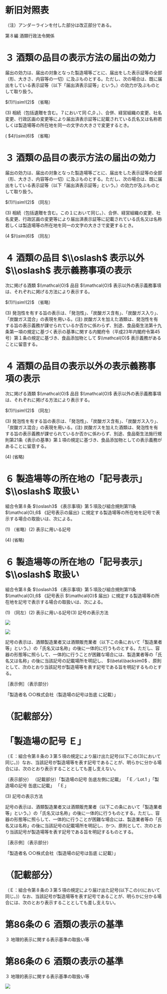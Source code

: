 # 新旧対照表

（注）アンダーラインを付した部分は改正部分である。

第８編 酒類行政法令関係

# ３ 酒類の品目の表示方法の届出の効力

届出の効力は、届出の対象となった製造場等ごとに、届出をした表示証等の全部（形、大きさ、内容等の一切）に及ぶものとする。ただし、次の場合は、既に届出をしている表示証等（以下「届出済表示証等」という。）の効力が及ぶものとして取り扱う。

$(1)!\\sim!(2)$ （省略）

(3) 相続（包括遺贈を含む。７において同 $C\_{0}$ 。）、合併、経営組織の変更、社名変更、行政区画の変更等により届出済表示証等に記載されている氏名又は名称若しくは製造場等の所在地を同一の文字の大きさで変更するとき。

( $4)\\sim(6)$ （省略）

# ３ 酒類の品目の表示方法の届出の効力

届出の効力は、届出の対象となった製造場等ごとに、届出をした表示証等の全部（形、大きさ、内容等の一切）に及ぶものとする。ただし、次の場合は、既に届出をしている表示証等（以下「届出済表示証等」という。）の効力が及ぶものとして取り扱う。

$(1)!\\sim!(2)$ （同左）

(3) 相続（包括遺贈を含む。この１において同じ。）、合併、経営組織の変更、社名変更、行政区画の変更等により届出済表示証等に記載されている氏名又は名称若しくは製造場等の所在地を同一の文字の大きさで変更するとき。

(4 $)\\sim(6)$ （同左）

# ４ 酒類の品目 $\\oslash$ 表示以外 $\\oslash$ 表示義務事項の表示

次に掲げる酒類 $\\mathcal{O}$ 品目 $\\mathcal{O}$ 表示以外の表示義務事項は、それぞれに掲げる方法により表示する。

$(1)!\\sim!(2)$ （省略）

(3) 発泡性を有する旨の表示は、「発泡性」、「炭酸ガス含有」、「炭酸ガス入り」、「炭酸ガス混合」の表現を用いる。(注) 炭酸ガスを加えた酒類は、発泡性を有する旨の表示義務が課せられているか否かに係わらず、別途、食品衛生法第十九条第一項の規定に基づく表示の基準に関する内閣府令（平成23年内閣府令第45号）第１条の規定に基づき、食品添加物として $\\mathcal{O}$ 表示義務があることに留意する。

# ４ 酒類の品目の表示以外の表示義務事項の表示

次に掲げる酒類 $\\mathcal{O}$ 品目 $\\mathcal{O}$ 表示以外の表示義務事項は、それぞれに掲げる方法により表示する。

$(1)!\\sim!(2)$ （同左）

(3) 発泡性を有する旨の表示は、「発泡性」、「炭酸ガス含有」、「炭酸ガス入り」、「炭酸ガス混合」の表現を用いる。(注) 炭酸ガスを加えた酒類は、発泡性を有する旨の表示義務が課せられているか否かに係わらず、別途、食品衛生法施行規則第21条《表示の基準》第１項の規定に基づき、食品添加物としての表示義務があることに留意する。

(4) (省略)

# ６ 製造場等の所在地の「記号表示」 $\\oslash$ 取扱い

組合令第８条 $\\oslash3$ 《表示事項》第５項及び組合規則第11条 $\\mathcal{O},6$ 《記号表示の届出》に規定する製造場等の所在地を記号で表示する場合の取扱いは、次による。

(1) （省略）(2) 表示に用いる記号

(4) (省略)

# ６ 製造場等の所在地の「記号表示」 $\\oslash$ 取扱い

組合令第８条 $\\oslash3$ 《表示事項》第５項及び組合規則第11条 $\\mathcal{O},6$ 《記号表示 $\\mathcal{O}$ 届出》に規定する製造場等の所在地を記号で表示する場合の取扱いは、次による。

(1) （同左）(2) 表示に用いる記号(3) 記号の表示方法

![](https://www.nta.go.jp/tmp/205d6bf7-0428-4eac-9d5f-15a26963d70a/images/a181f2fdb950bb7f2065ac88115f696bcb0bb2e160ec1c4f9fd02b0f29972c2f.jpg)

![](https://www.nta.go.jp/tmp/205d6bf7-0428-4eac-9d5f-15a26963d70a/images/a2c2784d3f7d78009aec6b2f9669bf839d88ba70ed962290d4a62e10ead773a5.jpg)

記号の表示は、酒類製造業者又は酒類販売業者（以下この条において「製造業者等」という。）の「氏名又は名称」の後に一体的に行うものとする。ただし、容器の形態等に照らして、一体的に行うことが困難な場合には、製造業者等の「氏名又は名称」の後に当該記号の記載場所を明記し、 $\\beta\\backsim0$ 、原則として、次のとおり当該記号が製造場等を表す記号である旨を明記するものとする。

［表示例］（表示部分）

「製造者名 ○○株式会社（製造場の記号は缶底 に記載）」

# （記載部分）

# 「製造場の記号 Ｅ」

（Ｅ：組合令第８条の３第５項の規定により届け出た記号(以下この(3)において同じ｡)）なお、当該記号が製造場等を表す記号であることが、明らかに分かる場合には、次のとおり表示することとしても差し支えない。

（表示部分） （記載部分）「製造場の記号 缶底左側に記載」 「Ｅ／Lot.1 」「製造場の記号 缶底に記載」 「Ｅ」

(3) 記号の表示方法

記号の表示は、酒類製造業者又は酒類販売業者（以下この条において「製造業者等」という。）の「氏名又は名称」の後に一体的に行うものとする。ただし、容器の形態等に照らして、一体的に行うことが困難な場合には、製造業者等の「氏名又は名称」の後に当該記号の記載場所を明記し、かつ、原則として、次のとおり当該記号が製造場等を表す記号である旨を明記するものとする。

［表示例］（表示部分）

「製造者名 ○○株式会社（製造場の記号は缶底 に記載）」

# （記載部分）

（Ｅ：組合令第８条の３第５項の規定により届け出た記号(以下この(ﾊ)において同じ｡)）なお、当該記号が製造場等を表す記号であることが、明らかに分かる場合には、次のとおり表示することとしても差し支えない。

# 第86条の６ 酒類の表示の基準

３ 地理的表示に関する表示基準の取扱い等

# 第86条の６ 酒類の表示の基準

３ 地理的表示に関する表示基準の取扱い等

![](https://www.nta.go.jp/tmp/205d6bf7-0428-4eac-9d5f-15a26963d70a/images/3512812ab322f56eef8913c82c91c5529c2da345e9de9303e243c7dd4a389903.jpg)